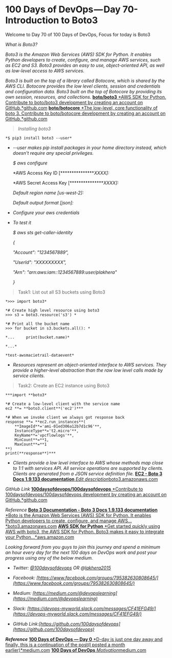 
# 100 Days of DevOps — Day 70-Introduction to Boto3

Welcome to Day 70 of 100 Days of DevOps, Focus for today is Boto3

*What is Boto3?*

*Boto3 is the Amazon Web Services (AWS) SDK for Python. It enables Python developers to create, configure, and manage AWS services, such as EC2 and S3. Boto3 provides an easy to use, object-oriented API, as well as low-level access to AWS services.*

*Boto3 is built on the top of a library called Botocore, which is shared by the AWS CLI. Botocore provides the low level clients, session and credentials and configuration data. Boto3 built on the top of Botocore by providing its own session, resources, and collections.*
[**boto/boto3**
*AWS SDK for Python. Contribute to boto/boto3 development by creating an account on GitHub.*github.com](https://github.com/boto/boto3)
[**boto/botocore**
*The low-level, core functionality of boto 3. Contribute to boto/botocore development by creating an account on GitHub.*github.com](https://github.com/boto/botocore)
> *Installing boto3*

    *$ pip3 install boto3 --user*

* *--user makes pip install packages in your home directory instead, which doesn't require any special privileges.*

    *$ aws configure*

    *AWS Access Key ID [****************XXXX]:*

    *AWS Secret Access Key [****************XXXX]:*

    *Default region name [us-west-2]:*

    *Default output format [json]:*

* *Configure your aws credentials*

* *To test it*

    *$ aws sts get-caller-identity*

    *{*

    *"Account": "1234567889",*

    *"UserId": "XXXXXXXXX",*

    *"Arn": "arn:aws:iam::1234567889:user/plakhera"*

    *}*
> Task1: List out all S3 buckets using Boto3

    *>>> import boto3*

    *# Create high level resource using boto3
    >>> s3 = boto3.resource('s3') *

    *# Print all the bucket name
    >>> for bucket in s3.buckets.all(): *

    *...     print(bucket.name)*

    *...*

    *test-awsmacietrail-dataevent*

* *Resources represent an object-oriented interface to AWS services. They provide a higher-level abstraction than the raw low level calls made by service clients.*
> Task2: Create an EC2 instance using Boto3

    ***import **boto3*

    *# Create a low-level client with the service name
    ec2 **= **boto3.client**('ec2')***

    *# When we invoke client we always got response back
    response **= **ec2.run_instances**(
        **ImageId**='ami-01ed306a12b7d1c96'**,
        InstanceType**='t2.micro'**,
        KeyName**='vpcflowlogs'**,
        MinCount**=**1,
        MaxCount**=**1
    **)
    print(**response**)***

* *Clients provide a low level interface to AWS whose methods map close to 1:1 with services API. All service operations are supported by clients. Clients are generated from a JSON service definition file.*
[**EC2 - Boto 3 Docs 1.9.133 documentation**
*Edit description*boto3.amazonaws.com](https://boto3.amazonaws.com/v1/documentation/api/latest/reference/services/ec2.html#EC2.Client.run_instances)

*GitHub Link*
[**100daysofdevops/100daysofdevops**
*Contribute to 100daysofdevops/100daysofdevops development by creating an account on GitHub.*github.com](https://github.com/100daysofdevops/100daysofdevops/tree/master/boto3)

*Reference*
[**Boto 3 Documentation - Boto 3 Docs 1.9.133 documentation**
*Boto is the Amazon Web Services (AWS) SDK for Python. It enables Python developers to create, configure, and manage AWS…*boto3.amazonaws.com](https://boto3.amazonaws.com/v1/documentation/api/latest/index.html)
[**AWS SDK for Python**
*Get started quickly using AWS with boto3, the AWS SDK for Python. Boto3 makes it easy to integrate your Python…*aws.amazon.com](https://aws.amazon.com/sdk-for-python/)

*Looking forward from you guys to join this journey and spend a minimum an hour every day for the next 100 days on DevOps work and post your progress using any of the below medium.*

* *Twitter: [@100daysofdevops](http://twitter.com/100daysofdevops) OR @[lakhera2015](https://twitter.com/lakhera2015)*

* *Facebook: [https://www.facebook.com/groups/795382630808645/](https://www.facebook.com/groups/795382630808645/)*

* *Medium: [https://medium.com/@devopslearning](https://medium.com/@devopslearning)*

* *Slack: [https://devops-myworld.slack.com/messages/CF41EFG49/](https://devops-myworld.slack.com/messages/CF41EFG49/)*

* *GitHub Link:[https://github.com/100daysofdevops](https://github.com/100daysofdevops)*

***Reference***
[**100 Days of DevOps — Day 0**
*D-day is just one day away and finally, this is a continuation of the post(I posted a month earlier)*medium.com](https://medium.com/@devopslearning/100-days-of-devops-day-0-4f2c9750542d)
[**100 Days of DevOps**
*Motivation*medium.com](https://medium.com/@devopslearning/100-days-of-devops-81faf13bf772)
